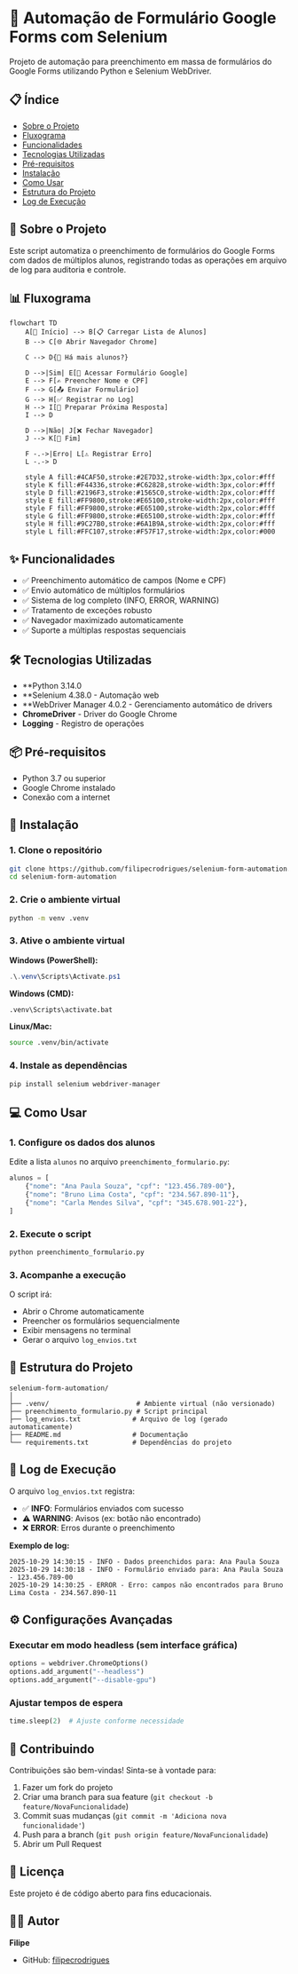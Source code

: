 # 🤖 Automação de Formulário Google Forms com Selenium

Projeto de automação para preenchimento em massa de formulários do Google Forms utilizando Python e Selenium WebDriver.

## 📋 Índice

- [Sobre o Projeto](#sobre-o-projeto)
- [Fluxograma](#fluxograma)
- [Funcionalidades](#funcionalidades)
- [Tecnologias Utilizadas](#tecnologias-utilizadas)
- [Pré-requisitos](#pré-requisitos)
- [Instalação](#instalação)
- [Como Usar](#como-usar)
- [Estrutura do Projeto](#estrutura-do-projeto)
- [Log de Execução](#log-de-execução)

## 🎯 Sobre o Projeto

Este script automatiza o preenchimento de formulários do Google Forms com dados de múltiplos alunos, registrando todas as operações em arquivo de log para auditoria e controle.

## 📊 Fluxograma

```mermaid
flowchart TD
    A[🚀 Início] --> B[📋 Carregar Lista de Alunos]
    B --> C[🌐 Abrir Navegador Chrome]
    
    C --> D{📝 Há mais alunos?}
    
    D -->|Sim| E[🔗 Acessar Formulário Google]
    E --> F[✍️ Preencher Nome e CPF]
    F --> G[📤 Enviar Formulário]
    G --> H[✅ Registrar no Log]
    H --> I[🔄 Preparar Próxima Resposta]
    I --> D
    
    D -->|Não| J[❌ Fechar Navegador]
    J --> K[🏁 Fim]
    
    F -.->|Erro| L[⚠️ Registrar Erro]
    L -.-> D
    
    style A fill:#4CAF50,stroke:#2E7D32,stroke-width:3px,color:#fff
    style K fill:#F44336,stroke:#C62828,stroke-width:3px,color:#fff
    style D fill:#2196F3,stroke:#1565C0,stroke-width:2px,color:#fff
    style E fill:#FF9800,stroke:#E65100,stroke-width:2px,color:#fff
    style F fill:#FF9800,stroke:#E65100,stroke-width:2px,color:#fff
    style G fill:#FF9800,stroke:#E65100,stroke-width:2px,color:#fff
    style H fill:#9C27B0,stroke:#6A1B9A,stroke-width:2px,color:#fff
    style L fill:#FFC107,stroke:#F57F17,stroke-width:2px,color:#000
```

## ✨ Funcionalidades

- ✅ Preenchimento automático de campos (Nome e CPF)
- ✅ Envio automático de múltiplos formulários
- ✅ Sistema de log completo (INFO, ERROR, WARNING)
- ✅ Tratamento de exceções robusto
- ✅ Navegador maximizado automaticamente
- ✅ Suporte a múltiplas respostas sequenciais

## 🛠 Tecnologias Utilizadas

- **Python 3.14.0
- **Selenium 4.38.0 - Automação web
- **WebDriver Manager 4.0.2 - Gerenciamento automático de drivers
- **ChromeDriver** - Driver do Google Chrome
- **Logging** - Registro de operações

## 📦 Pré-requisitos

- Python 3.7 ou superior
- Google Chrome instalado
- Conexão com a internet

## 🚀 Instalação

### 1. Clone o repositório

```bash
git clone https://github.com/filipecrodrigues/selenium-form-automation.git
cd selenium-form-automation
```

### 2. Crie o ambiente virtual

```bash
python -m venv .venv
```

### 3. Ative o ambiente virtual

**Windows (PowerShell):**
```powershell
.\.venv\Scripts\Activate.ps1
```

**Windows (CMD):**
```cmd
.venv\Scripts\activate.bat
```

**Linux/Mac:**
```bash
source .venv/bin/activate
```

### 4. Instale as dependências

```bash
pip install selenium webdriver-manager
```

## 💻 Como Usar

### 1. Configure os dados dos alunos

Edite a lista `alunos` no arquivo `preenchimento_formulario.py`:

```python
alunos = [
    {"nome": "Ana Paula Souza", "cpf": "123.456.789-00"},
    {"nome": "Bruno Lima Costa", "cpf": "234.567.890-11"},
    {"nome": "Carla Mendes Silva", "cpf": "345.678.901-22"},
]
```

### 2. Execute o script

```bash
python preenchimento_formulario.py
```

### 3. Acompanhe a execução

O script irá:
- Abrir o Chrome automaticamente
- Preencher os formulários sequencialmente
- Exibir mensagens no terminal
- Gerar o arquivo `log_envios.txt`

## 📁 Estrutura do Projeto

```
selenium-form-automation/
│
├── .venv/                      # Ambiente virtual (não versionado)
├── preenchimento_formulario.py # Script principal
├── log_envios.txt             # Arquivo de log (gerado automaticamente)
├── README.md                  # Documentação
└── requirements.txt           # Dependências do projeto
```

## 📄 Log de Execução

O arquivo `log_envios.txt` registra:

- ✅ **INFO**: Formulários enviados com sucesso
- ⚠️ **WARNING**: Avisos (ex: botão não encontrado)
- ❌ **ERROR**: Erros durante o preenchimento

**Exemplo de log:**

```
2025-10-29 14:30:15 - INFO - Dados preenchidos para: Ana Paula Souza
2025-10-29 14:30:18 - INFO - Formulário enviado para: Ana Paula Souza - 123.456.789-00
2025-10-29 14:30:25 - ERROR - Erro: campos não encontrados para Bruno Lima Costa - 234.567.890-11
```

## ⚙️ Configurações Avançadas

### Executar em modo headless (sem interface gráfica)

```python
options = webdriver.ChromeOptions()
options.add_argument("--headless")
options.add_argument("--disable-gpu")
```

### Ajustar tempos de espera

```python
time.sleep(2)  # Ajuste conforme necessidade
```

## 🤝 Contribuindo

Contribuições são bem-vindas! Sinta-se à vontade para:

1. Fazer um fork do projeto
2. Criar uma branch para sua feature (`git checkout -b feature/NovaFuncionalidade`)
3. Commit suas mudanças (`git commit -m 'Adiciona nova funcionalidade'`)
4. Push para a branch (`git push origin feature/NovaFuncionalidade`)
5. Abrir um Pull Request

## 📄 Licença

Este projeto é de código aberto para fins educacionais.

## 👨‍💻 Autor

**Filipe**

- GitHub: [filipecrodrigues](https://github.com/filipecrodrigues)
